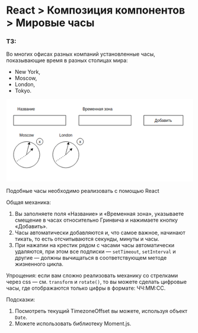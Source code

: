 React > Композиция компонентов > Мировые часы
===
### ТЗ:

Во многих офисах разных компаний установленные часы, показывающие время в разных столицах мира:
* New York,
* Moscow,
* London,
* Tokyo.

![Watches](./assetsForREADME/watches.png)

Подобные часы необходимо реализовать с помощью React

Общая механика:

1. Вы заполняете поля «Название» и «Временная зона», указываете смещение в часах относительно Гринвича и нажимаете кнопку «Добавить».
2. Часы автоматически добавляются и, что самое важное, начинают тикать, то есть отсчитываются секунды, минуты и часы.
3. При нажатии на крестик рядом с часами часы автоматически удаляются, при этом все подписки — `setTimeout`, `setInterval` и другие — должны вычищаться в соответствующем методе жизненного цикла.

Упрощения: если вам сложно реализовать механику со стрелками через css — см. `transform` и `rotate()`, то вы можете сделать цифровые часы, где отображаются только цифры в формате: ЧЧ:ММ:СС.

Подсказки:
1. Посмотреть текущий TimezoneOffset вы можете, используя объект `Date`.
2. Можете использовать библиотеку Moment.js.
